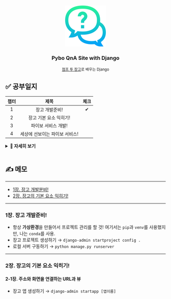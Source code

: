<!-- PROJECT LOGO -->
<br />
<div align="center">
  <a href="https://github.com/CoodingPenguin/pybo-django">
    <img src="logo.png" alt="Logo" width="128">
  </a>
  <h3>Pybo QnA Site with Django</h3>
  <small><a href="http://www.yes24.com/Product/Goods/96376772" alt="점프투장고">점프 투 장고</a>로 배우는 Django</small>
</div>

## ✅ 공부일지

| 챕터 |              제목              | 체크 |
| :--: | :----------------------------: | :--: |
|  1   |         장고 개발준비!         |  ✔   |
|  2   |     장고 기본 요소 익히기!     |      |
|  3   |      파이보 서비스 개발!       |      |
|  4   | 세상에 선보이는 파이보 서비스! |      |

<details markdown="1">
<summary><strong>👀 자세히 보기</strong></summary>
<br/>

| 챕터 | 제목                                          |  공부날짜  |
| :--: | :-------------------------------------------- | :--------: |
|      | **1장. 장고 개발 준비!**                      |            |
| 1-1  | 필자가 생각하는 장고란?                       | 2021.01.23 |
| 1-2  | 파이썬 설치하기                               | 2021.01.23 |
| 1-3  | 장고 개발 환경 준비하기                       | 2021.01.23 |
| 1-4  | 장고 프로젝트 생성하기                        | 2021.01.23 |
| 1-5  | 파이참 설치하고 장고 개발 서버 실행하기       | 2021.01.23 |
|      | **2장. 장고 기본 요소 익히기!**               |            |
| 2-1  | 주소와 화면을 연결하는 URL과 뷰               |            |
| 2-2  | 데이터를 관리하는 모델                        |            |
| 2-3  | 개발 편의를 제공하는 장고 Admin               |            |
| 2-4  | 질문 목록과 질문 상세 기능 구현하기           |            |
| 2-5  | URL 더 똑똑하게 사용하기                      |            |
| 2-6  | 답변 등록 기능 만들기                         |            |
| 2-7  | 화면 예쁘게 꾸미기                            |            |
| 2-8  | 부트스트랩으로 더 쉽게 화면 꾸미기            |            |
| 2-9  | 표준 HTML과 템플릿 상속 사용해 보기           |            |
| 2-10 | 질문 등록 기능 만들기                         |            |
|      | **3장. 파이보 서비스 개발!**                  |            |
| 3-1  | 내비게이션 기능 추가하기                      |            |
| 3-2  | 게시판 페이징 기능 추가하기                   |            |
| 3-3  | 템플릿 필터 직접 만들어 보기                  |            |
| 3-4  | 질문에 달린 답변 개수 표시하기                |            |
| 3-5  | 로그인·로그아웃 구현하기                      |            |
| 3-6  | 회원가입 구현하기                             |            |
| 3-7  | 모델에 글쓴이 추가하기                        |            |
| 3-8  | 글쓴이 표시하기                               |            |
| 3-9  | 게시물 수정 & 삭제 기능 추가하기              |            |
| 3-10 | 댓글 기능 추가하기                            |            |
| 3-11 | views.py 파일 분리하기                        |            |
| 3-12 | 추천 기능 추가하기                            |            |
| 3-13 | 스크롤 초기화 문제점 해결하기                 |            |
| 3-14 | 마크다운 기능 적용하기                        |            |
| 3-15 | 검색, 정렬 기능 추가하기                      |            |
| 3-16 | 도전! 저자 추천 파이보 추가 기능              |            |
|      | **4장. 세상에 선보이는 파이보 서비스!**       |            |
| 4-1  | 깃으로 버전 관리하기                          |            |
| 4-2  | 깃허브 사용해 보기                            |            |
| 4-3  | 파이보를 위한 서버 운영 방법 알아보기         |            |
| 4-4  | AWS 라이트세일 사용해 보기 ? 1달 무료         |            |
| 4-5  | 세상에 파이보 공개하기                        |            |
| 4-6  | 서버·개발 환경을 위한 settings 분리하기       |            |
| 4-7  | MobaXterm으로 서버에 접속하기                 |            |
| 4-8  | 웹 브라우저와 서버, 파이보 작동 방식 이해하기 |            |
| 4-9  | WSGI 서버 Gunicorn 사용하기                   |            |
| 4-10 | 웹 서버, Nginx 사용해서 파이보에 접속하기     |            |
| 4-11 | 서버 환경에서 장고 Admin 사용하기             |            |
| 4-12 | 서버 환경에서 DEBUG 모드 끄기                 |            |
| 4-13 | 장고에 로깅 적용하기                          |            |
| 4-14 | 파이보에 도메인 적용하기 - 비용 발생          |            |
| 4-15 | PostgreSQL 데이터베이스 적용하기              |            |

</details>
<br/>

## ✍ 메모

---

- [1장. 장고 개발분비!](#1장-장고-개발준비)
- [2장. 장고의 기본 요소 익히기!](#2장-장고의-기본-요소-익히기)

---

### 1장. 장고 개발준비!

- 항상 **가상환경**을 만들어서 프로젝트 관리를 할 것! 여기서는 `pip`과 `venv`를 사용했지만, 나는 `conda`를 사용.
- 장고 프로젝트 생성하기 → `django-admin startproject config .`
- 로컬 서버 구동하기 → `python manage.py runserver`

---

### 2장. 장고의 기본 요소 익히기!

#### 2-1장. 주소와 화면을 연결하는 URL과 뷰

- 장고 앱 생성하기 → `django-admin startapp [앱이름]`
